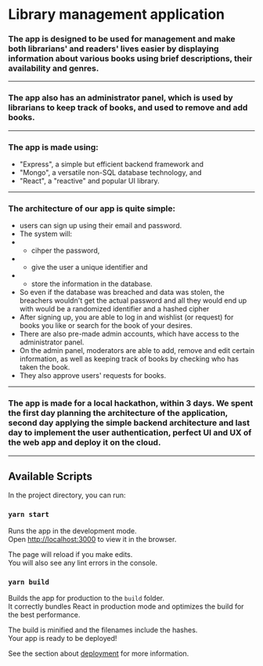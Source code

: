# Library management application
### The app is designed to be used for management and make both librarians' and readers' lives easier by displaying information about various books using brief descriptions, their availability and genres.
---
### The app also has an administrator panel, which is used by librarians to keep track of books, and used to remove and add books.
---
### The app is made using:
- "Express", a simple but efficient backend framework and 
- "Mongo", a versatile non-SQL database technology, and
- "React", a "reactive" and popular UI library.
- ---
### The architecture of our app is quite simple:
- users can sign up using their email and password.
- The system will: 
-  - cihper the password,
- - give the user a unique identifier and 
- - store the information in the database.
- So even if the database was breached and data was stolen, the breachers wouldn't get the actual password and all they would end up with would be a randomized identifier and a hashed cipher
- After signing up, you are able to log in and wishlist (or request) for books you like or search for the book of your desires. 
- There are also pre-made admin accounts, which have access to the administrator panel. 
- On the admin panel, moderators are able to add, remove and edit certain information, as well as keeping track of books by checking who has taken the book.
- They also approve users' requests for books.
---
### The app is made for a local hackathon, within 3 days. We spent the first day planning the architecture of the application, second day applying the simple backend architecture and last day to implement the user authentication, perfect UI and UX of the web app and deploy it on the cloud.
---
## Available Scripts

In the project directory, you can run:

### `yarn start`

Runs the app in the development mode.\
Open [http://localhost:3000](http://localhost:3000) to view it in the browser.

The page will reload if you make edits.\
You will also see any lint errors in the console.

### `yarn build`

Builds the app for production to the `build` folder.\
It correctly bundles React in production mode and optimizes the build for the best performance.

The build is minified and the filenames include the hashes.\
Your app is ready to be deployed!

See the section about [deployment](https://facebook.github.io/create-react-app/docs/deployment) for more information.